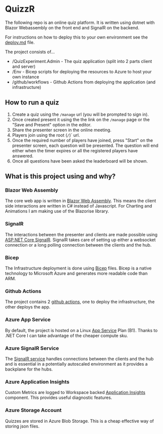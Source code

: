 # QuizzR

The following repo is an online quiz platform.  It is written using dotnet with Blazor Webassembly on the front end and SignalR on the backend.

For instructions on how to deploy this to your own environment see the [deploy.md](./deploy.md) file.

The project consists of...

* /QuizExperiment.Admin - The quiz application (split into 2 parts client and server)
* /Env - Bicep scripts for deploying the resources to Azure to host your own instance
* /github/workflows - Github Actions from deploying the application (and infrastructure)

## How to run a quiz

1. Create a quiz using the `/manage` url (you will be prompted to sign in).
2. Once created present it using the the link on the `/manage` page or the "Save and Present" option in the editor.
3. Share the presenter screen in the online meeting.
4. Players join using the root (`/`)` url.
5. Once the required number of players have joined, press "Start" on the presenter screen, each question will be presented.  The question will end either when the timer expires or all the registered players have answered.
6. Once all questions have been asked the leaderboard will be shown.

## What is this project using and why?

### Blazor Web Assembly
The core web app is written in [Blazor Web Assembly](https://dotnet.microsoft.com/en-us/apps/aspnet/web-apps/blazor).  This means the client side interactions are written in C# instead of Javascript.  For Charting and Animations I am making use of the Blazorise library.

### SignalR
The interactions between the presenter and clients are made possible using [ASP.NET Core SignalR](https://docs.microsoft.com/en-us/aspnet/signalr/overview/getting-started/introduction-to-signalr).  SignalR takes care of setting up either a websocket connection or a long polling connection between the clients and the hub.

### Bicep
The Infrastructure deployment is done using [Bicep](https://docs.microsoft.com/en-us/azure/azure-resource-manager/bicep/overview?tabs=bicep) files.  Bicep is a native technology to Microsoft Azure and generates more readable code than ARM.

### Github Actions
The project contains 2 [github actions](https://github.com/features/actions), one to deploy the infrastructure, the other deploys the app.  

### Azure App Service
By default, the project is hosted on a Linux [App Service](https://docs.microsoft.com/en-us/azure/app-service/) Plan (B1).  Thanks to .NET Core I can take advantage of the cheaper compute sku.

### Azure SignalR Service
The [SignalR service](https://docs.microsoft.com/en-us/azure/azure-signalr/signalr-overview) handles connections between the clients and the hub and is essential in a potentially autoscaled environment as it provides a backplane for the hubs.

### Azure Application Insights
Custom Metrics are logged to Workspace backed [Application Insights](https://docs.microsoft.com/en-us/azure/azure-monitor/app/app-insights-overview) component.  This provides useful diagnostic features.

### Azure Storage Account
Quizzes are stored in Azure Blob Storage.  This is a cheap effective way of storing json files.

